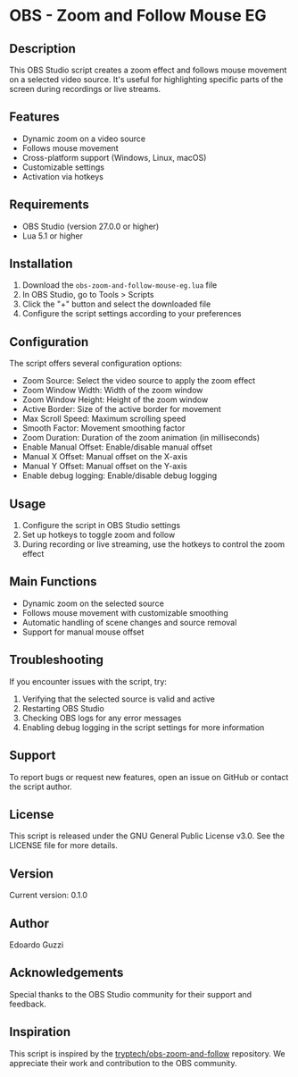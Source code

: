 # OBS - Zoom and Follow Mouse EG

## Description

This OBS Studio script creates a zoom effect and follows mouse movement on a selected video source. It's useful for highlighting specific parts of the screen during recordings or live streams.

## Features

- Dynamic zoom on a video source
- Follows mouse movement
- Cross-platform support (Windows, Linux, macOS)
- Customizable settings
- Activation via hotkeys

## Requirements

- OBS Studio (version 27.0.0 or higher)
- Lua 5.1 or higher

## Installation

1. Download the `obs-zoom-and-follow-mouse-eg.lua` file
2. In OBS Studio, go to Tools > Scripts
3. Click the "+" button and select the downloaded file
4. Configure the script settings according to your preferences

## Configuration

The script offers several configuration options:

- Zoom Source: Select the video source to apply the zoom effect
- Zoom Window Width: Width of the zoom window
- Zoom Window Height: Height of the zoom window
- Active Border: Size of the active border for movement
- Max Scroll Speed: Maximum scrolling speed
- Smooth Factor: Movement smoothing factor
- Zoom Duration: Duration of the zoom animation (in milliseconds)
- Enable Manual Offset: Enable/disable manual offset
- Manual X Offset: Manual offset on the X-axis
- Manual Y Offset: Manual offset on the Y-axis
- Enable debug logging: Enable/disable debug logging

## Usage

1. Configure the script in OBS Studio settings
2. Set up hotkeys to toggle zoom and follow
3. During recording or live streaming, use the hotkeys to control the zoom effect

## Main Functions

- Dynamic zoom on the selected source
- Follows mouse movement with customizable smoothing
- Automatic handling of scene changes and source removal
- Support for manual mouse offset

## Troubleshooting

If you encounter issues with the script, try:

1. Verifying that the selected source is valid and active
2. Restarting OBS Studio
3. Checking OBS logs for any error messages
4. Enabling debug logging in the script settings for more information

## Support

To report bugs or request new features, open an issue on GitHub or contact the script author.

## License

This script is released under the GNU General Public License v3.0. See the LICENSE file for more details.

## Version

Current version: 0.1.0

## Author

Edoardo Guzzi

## Acknowledgements

Special thanks to the OBS Studio community for their support and feedback.

## Inspiration

This script is inspired by the [tryptech/obs-zoom-and-follow](https://github.com/tryptech/obs-zoom-and-follow) repository. We appreciate their work and contribution to the OBS community.
